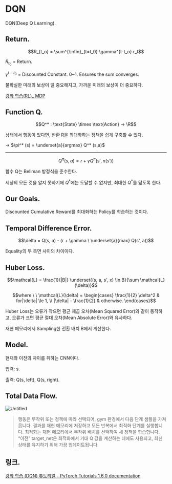 # DQN

DQN(Deep Q Learning).

## Return.

$$R_{t_o} = \sum^{\infin}_{t=t_0} \gamma^{t-t_o} r_t$$

$R_{t_0}$ = Return.

$\gamma^{t-t_0}$ = Discounted Constant. 0~1. Ensures the sum converges.

불확실한 미래의 보상이 덜 중요해지고, 가까운 미래의 보상이 더 중요하다.

[강화 학습(RL)_ MDP](https://brunch.co.kr/@minkh/3)

## Function Q.

$$Q^* : \text{State} \times \text{Action} → \R$$

상태에서 행동이 있다면, 반환 R을 최대화하는 정책을 쉽게 구축할 수 있다.

→ $\pi^* (s) = \underset{a}{argmax} Q^* (s,a)$

---

$$Q^{\pi}(s, a) = r + \gamma Q^{\pi} (s', \pi(s'))$$

함수 Q는 Bellman 방정식을 준수한다.

세상의 모든 것을 알지 못하기에 $Q^*$에는 도달할 수 없지만, 최대한 $Q^*$를 닮도록 한다.

## Our Goals.

Discounted Cumulative Reward를 최대화하는 Policy를 학습하는 것이다.

## Temporal Difference Error.

$$\delta = Q(s, a) - (r + \gamma \ \underset{a}{max} Q(s', a))$$

Equality의 두 측면 사이의 차이이다.

## Huber Loss.

$$\mathcal{L} = \frac{1}{|B|} \underset{(s, a, s', x) \in B}{\sum \mathcal{L}(\delta)}$$

$$where \ \ \mathcal{L}(\delta) = \begin{cases} \frac{1}{2} \delta^2 & for|\delta| \le 1, \\ |\delta| - \frac{1}{2} & otherwise.
\end{cases}$$

Huber Loss는 오류가 작으면 평균 제곱 오차(Mean Squared Error)와 같이 동작하고, 오류가 크면 평균 절대 오차(Mean Absolute Error)와 유사하다.

재현 메모리에서 Sampling한 전환 배치 B에서 계산한다.

## Model.

현재와 이전의 차이를 취하는 CNN이다.

입력: s.

출력: Q(s, left), Q(s, right).

## Total Data Flow.

![Untitled](https://user-images.githubusercontent.com/66259854/110951345-4e74cb00-8388-11eb-841e-f331e7c237fb.png)

> 행동은 무작위 또는 정책에 따라 선택되어, gym 환경에서 다음 단계 샘플을 가져옵니다. 결과를 재현 메모리에 저장하고 모든 반복에서 최적화 단계를 실행합니다. 최적화는 재현 메모리에서 무작위 배치를 선택하여 새 정책을 학습합니다. “이전” target_net은 최적화에서 기대 Q 값을 계산하는 데에도 사용되고, 최신 상태를 유지하기 위해 가끔 업데이트됩니다.

## 링크.

[강화 학습 (DQN) 튜토리얼 - PyTorch Tutorials 1.6.0 documentation](https://tutorials.pytorch.kr/intermediate/reinforcement_q_learning.html)